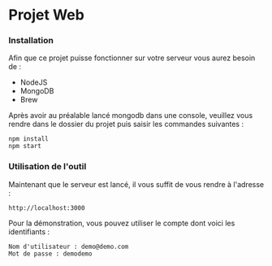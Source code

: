 # Projet Web

### Installation

Afin que ce projet puisse fonctionner sur votre serveur vous aurez besoin de :
- NodeJS
- MongoDB
- Brew 

Après avoir au préalable lancé mongodb dans une console, veuillez vous rendre dans le dossier du projet
puis saisir les commandes suivantes : 

	npm install
	npm start

### Utilisation de l'outil

Maintenant que le serveur est lancé, il vous suffit de vous rendre à l'adresse :

	http://localhost:3000

Pour la démonstration, vous pouvez utiliser le compte dont voici les identifiants :

	Nom d'utilisateur : demo@demo.com
	Mot de passe : demodemo
